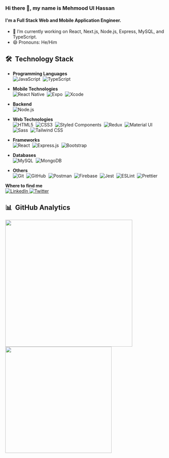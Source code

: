 ### Hi there 👋, my name is Mehmood Ul Hassan

#### I'm a Full Stack Web and Mobile Application Engineer.

-   🔭 I’m currently working on React, Next.js, Node.js, Express, MySQL, and TypeScript.
-   😄 Pronouns: He/Him

## 🛠️ &nbsp;Technology Stack

-   **Programming Languages**\
    <img src="https://img.shields.io/badge/JavaScript-F7DF1E?style=for-the-badge&logo=javascript&logoColor=black" alt="JavaScript">&nbsp;
    <img src="https://img.shields.io/badge/typescript%20-%23007ACC.svg?&style=for-the-badge&logo=typescript&logoColor=white" alt="TypeScript">&nbsp;

-   **Mobile Technologies**\
    <img src="https://img.shields.io/badge/React_Native-20232A?style=for-the-badge&logo=react&logoColor=61DAFB" alt="React Native">&nbsp;
    <img src="https://img.shields.io/badge/Expo-000020?style=for-the-badge&logo=expo&logoColor=white" alt="Expo">&nbsp;
    <img src="https://img.shields.io/badge/Xcode-147EFB?style=for-the-badge&logo=xcode&logoColor=white" alt="Xcode">&nbsp;

-   **Backend**\
    <img src="https://img.shields.io/badge/Node.js-339933?style=for-the-badge&logo=node.js&logoColor=white" alt="Node.js">&nbsp;

-   **Web Technologies**\
    <img src="https://img.shields.io/badge/HTML5-E34F26?style=for-the-badge&logo=html5&logoColor=white" alt="HTML5">&nbsp;
    <img src="https://img.shields.io/badge/CSS3-1572B6?style=for-the-badge&logo=css3&logoColor=white" alt="CSS3">&nbsp;
    <img src="https://img.shields.io/badge/styled--components-DB7093?style=for-the-badge&logo=styled-components&logoColor=white" alt="Styled Components">&nbsp;
    <img src="https://img.shields.io/badge/Redux-593D88?style=for-the-badge&logo=redux&logoColor=white" alt="Redux">&nbsp;
    <img src="https://img.shields.io/badge/Material--UI-0081CB?style=for-the-badge&logo=material-ui&logoColor=white" alt="Material UI">&nbsp;
    <img src="https://img.shields.io/badge/Sass-CC6699?style=for-the-badge&logo=sass&logoColor=white" alt="Sass">&nbsp;
    <img src="https://img.shields.io/badge/Tailwind_CSS-38B2AC?style=for-the-badge&logo=tailwind-css&logoColor=white" alt="Tailwind CSS">&nbsp;

-   **Frameworks**\
    <img src="https://img.shields.io/badge/React-20232A?style=for-the-badge&logo=react&logoColor=61DAFB" alt="React">&nbsp;
    <img src="https://img.shields.io/badge/Express.js-000000?style=for-the-badge&logo=express&logoColor=white" alt="Express.js">&nbsp;
    <img src="https://img.shields.io/badge/Bootstrap-563D7C?style=for-the-badge&logo=bootstrap&logoColor=white" alt="Bootstrap">&nbsp;

-   **Databases**\
    <img src="https://img.shields.io/badge/MySQL-00000F?style=for-the-badge&logo=mysql&logoColor=white" alt="MySQL">&nbsp;
    <img src="https://img.shields.io/badge/MongoDB-47A248?style=for-the-badge&logo=mongodb&logoColor=white" alt="MongoDB">&nbsp;

-   **Others**\
    <img src="https://img.shields.io/badge/git%20-%23F05033.svg?&style=for-the-badge&logo=git&logoColor=white" alt="Git">&nbsp;
    <img src="https://img.shields.io/badge/GitHub-100000?style=for-the-badge&logo=github&logoColor=white" alt="GitHub">&nbsp;
    <img src="https://img.shields.io/badge/Postman-FF6C37?style=for-the-badge&logo=Postman&logoColor=white" alt="Postman">&nbsp;
    <img src="https://img.shields.io/badge/firebase-039BE5?style=for-the-badge&logo=firebase&logoColor=ffca28" alt="Firebase">&nbsp;
    <img src="https://img.shields.io/badge/-jest-%23C21325?&style=for-the-badge&logo=jest&logoColor=white" alt="Jest">&nbsp;
    <img src="https://img.shields.io/badge/eslint-4B32C3?style=for-the-badge&logo=eslint&logoColor=white" alt="ESLint">&nbsp;
    <img src="https://img.shields.io/badge/prettier-1A2B34?style=for-the-badge&logo=prettier&logoColor=f7b93e" alt="Prettier">&nbsp;

**Where to find me**\
<a href="https://linkedin.com/in/mhassanrahi" target="_blank">
<img src="https://img.shields.io/badge/LinkedIn-0077B5?style=for-the-badge&logo=linkedin&logoColor=white" alt="LinkedIn" >
</a>
<a href="https://twitter.com/M_hassan_rahi" target="_blank">
<img src="https://img.shields.io/badge/Twitter-1DA1F2?style=for-the-badge&logo=twitter&logoColor=white" alt="Twitter" >
</a>

## 📊 &nbsp;GitHub Analytics

<p>
<a href="https://github.com/mhassanrahi">
<img src="https://github-readme-stats.vercel.app/api?username=mhassanrahi&count_private=true&show_icons=true&theme=dark" width="400">
</a>

  <a href="https://github.com/mhassanrahi">
    <img src="https://github-readme-stats.vercel.app/api/top-langs/?username=mhassanrahi&langs_count=5&layout=compact&theme=dark&hide=stylus,scss,php,shell,dockerfile" width="335">
  </a>
</p>
